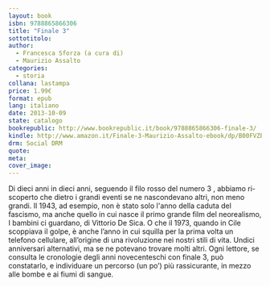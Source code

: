 ```yaml
---
layout: book
isbn: 9788865866306
title: "Finale 3"
sottotitolo:
author:
  - Francesca Sforza (a cura di)
  - Maurizio Assalto
categories:
  - storia
collana: lastampa
price: 1.99€
format: epub
lang: italiano
date: 2013-10-09
state: catalogo
bookrepublic: http://www.bookrepublic.it/book/9788865866306-finale-3/
kindle: http://www.amazon.it/Finale-3-Maurizio-Assalto-ebook/dp/B00FVZENI4/
drm: Social DRM
quote:
meta:
cover_image:
---
```

Di dieci anni in dieci anni, seguendo il filo rosso del numero 3 , abbiamo ri-scoperto che dietro i grandi eventi se ne nascondevano altri, non meno grandi. Il 1943, ad esempio, non è stato solo l'anno della caduta del fascismo, ma anche quello in cui nasce il primo grande film del neorealismo, I bambini ci guardano, di Vittorio De Sica. O che il 1973, quando in Cile scoppiava il golpe, è anche l’anno in cui squilla per la prima volta un telefono cellulare, all’origine di una rivoluzione nei nostri stili di vita. Undici anniversari alternativi, ma se ne potevano trovare molti altri. Ogni lettore, se consulta le cronologie degli anni novecenteschi con finale 3, può constatarlo, e individuare un percorso (un po’) più rassicurante, in mezzo alle bombe e ai fiumi di sangue.
